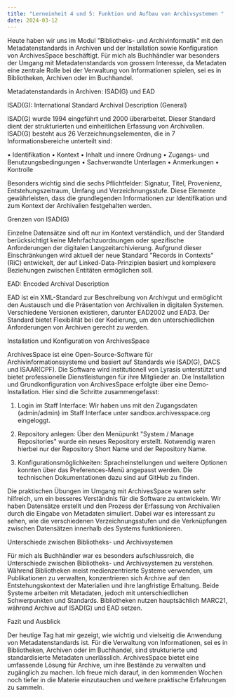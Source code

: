 ```yaml
---
title: "Lerneinheit 4 und 5: Funktion und Aufbau von Archivsystemen "
date: 2024-03-12
---
```


Heute haben wir uns im Modul "Bibliotheks- und Archivinformatik" mit den Metadatenstandards in Archiven und der Installation sowie Konfiguration von ArchivesSpace beschäftigt. Für mich als Buchhändler war besonders der Umgang mit Metadatenstandards von grossem Interesse, da Metadaten eine zentrale Rolle bei der Verwaltung von Informationen spielen, sei es in Bibliotheken, Archiven oder im Buchhandel.

Metadatenstandards in Archiven: ISAD(G) und EAD

ISAD(G): International Standard Archival Description (General)

ISAD(G) wurde 1994 eingeführt und 2000 überarbeitet. Dieser Standard dient der strukturierten und einheitlichen Erfassung von Archivalien. ISAD(G) besteht aus 26 Verzeichnungselementen, die in 7 Informationsbereiche unterteilt sind:

•	Identifikation
•	Kontext
•	Inhalt und innere Ordnung
•	Zugangs- und Benutzungsbedingungen
•	Sachverwandte Unterlagen
•	Anmerkungen
•	Kontrolle

Besonders wichtig sind die sechs Pflichtfelder: Signatur, Titel, Provenienz, Entstehungszeitraum, Umfang und Verzeichnungsstufe. Diese Elemente gewährleisten, dass die grundlegenden Informationen zur Identifikation und zum Kontext der Archivalien festgehalten werden.

Grenzen von ISAD(G)

Einzelne Datensätze sind oft nur im Kontext verständlich, und der Standard berücksichtigt keine Mehrfachzuordnungen oder spezifische Anforderungen der digitalen Langzeitarchivierung. Aufgrund dieser Einschränkungen wird aktuell der neue Standard "Records in Contexts" (RiC) entwickelt, der auf Linked-Data-Prinzipien basiert und komplexere Beziehungen zwischen Entitäten ermöglichen soll.

EAD: Encoded Archival Description

EAD ist ein XML-Standard zur Beschreibung von Archivgut und ermöglicht den Austausch und die Präsentation von Archivalien in digitalen Systemen. Verschiedene Versionen existieren, darunter EAD2002 und EAD3. Der Standard bietet Flexibilität bei der Kodierung, um den unterschiedlichen Anforderungen von Archiven gerecht zu werden.

Installation und Konfiguration von ArchivesSpace

ArchivesSpace ist eine Open-Source-Software für Archivinformationssysteme und basiert auf Standards wie ISAD(G), DACS und ISAAR(CPF). Die Software wird institutionell von Lyrasis unterstützt und bietet professionelle Dienstleistungen für ihre Mitglieder an. Die Installation und Grundkonfiguration von ArchivesSpace erfolgte über eine Demo-Installation. Hier sind die Schritte zusammengefasst:

1.	Login im Staff Interface: Wir haben uns mit den Zugangsdaten (admin/admin) im Staff Interface unter sandbox.archivesspace.org eingeloggt.
   
2.	Repository anlegen: Über den Menüpunkt "System / Manage Repositories" wurde ein neues Repository erstellt. Notwendig waren hierbei nur der Repository Short Name und der Repository Name.
   
3.	Konfigurationsmöglichkeiten: Spracheinstellungen und weitere Optionen konnten über das Preferences-Menü angepasst werden. Die technischen Dokumentationen dazu sind auf GitHub zu finden.
   
Die praktischen Übungen im Umgang mit ArchivesSpace waren sehr hilfreich, um ein besseres Verständnis für die Software zu entwickeln. Wir haben Datensätze erstellt und den Prozess der Erfassung von Archivalien durch die Eingabe von Metadaten simuliert. Dabei war es interessant zu sehen, wie die verschiedenen Verzeichnungsstufen und die Verknüpfungen zwischen Datensätzen innerhalb des Systems funktionieren.

Unterschiede zwischen Bibliotheks- und Archivsystemen

Für mich als Buchhändler war es besonders aufschlussreich, die Unterschiede zwischen Bibliotheks- und Archivsystemen zu verstehen. Während Bibliotheken meist medienzentrierte Systeme verwenden, um Publikationen zu verwalten, konzentrieren sich Archive auf den Entstehungskontext der Materialien und ihre langfristige Erhaltung. Beide Systeme arbeiten mit Metadaten, jedoch mit unterschiedlichen Schwerpunkten und Standards. Bibliotheken nutzen hauptsächlich MARC21, während Archive auf ISAD(G) und EAD setzen.

Fazit und Ausblick

Der heutige Tag hat mir gezeigt, wie wichtig und vielseitig die Anwendung von Metadatenstandards ist. Für die Verwaltung von Informationen, sei es in Bibliotheken, Archiven oder im Buchhandel, sind strukturierte und standardisierte Metadaten unerlässlich. ArchivesSpace bietet eine umfassende Lösung für Archive, um ihre Bestände zu verwalten und zugänglich zu machen. Ich freue mich darauf, in den kommenden Wochen noch tiefer in die Materie einzutauchen und weitere praktische Erfahrungen zu sammeln.
